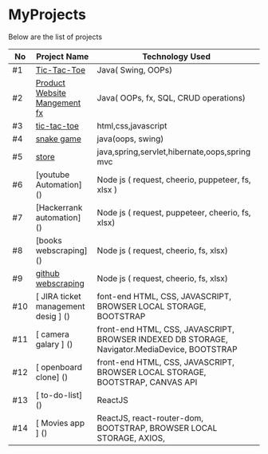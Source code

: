 # MyProjects

Below are the list of projects

| No   | Project Name                                                                 |  Technology Used          |
|----- |------------------------------------------------------------------------------|-------------------------|
| #1   | [Tic-Tac-Toe](https://github.com/Saqlaen/MyProjects/tree/main/java/TicTacToe)     |  Java( Swing, OOPs)     | 
| #2   | [Product Website Mangement fx](https://github.com/Saqlaen/MyProjects/tree/main/java/Product_WebsiteFX/src/main)     |  Java( OOPs, fx, SQL, CRUD operations) |
| #3   | [tic-tac-toe](https://github.com/Saqlaen/MyProjects/tree/main/HTML_CSS_JAVASCRIPT/TicTacToe(Javascript))| html,css,javascript|
| #4   | [snake game](https://github.com/Saqlaen/MyProjects/tree/main/java/SnakeGame) | java(oops, swing)|
| #5   | [store](https://github.com/Saqlaen/MyProjects/tree/main/java/productCRUD/src/main/java/productCRUD)| java,spring,servlet,hibernate,oops,spring mvc|
| #6   | [youtube Automation] () | Node js ( request, cheerio, puppeteer, fs, xlsx )|
| #7   | [Hackerrank automation] ()| Node js ( request, puppeteer, cheerio, fs, xlsx) |
| #8   | [books webscraping] ()|  Node js ( request, cheerio, fs, xlsx) |
| #9   | [ github webscraping ]()| Node js ( request, cheerio, fs, xlsx) |
| #10  | [ JIRA ticket management desig ] ()| font-end HTML, CSS, JAVASCRIPT, BROWSER LOCAL STORAGE, BOOTSTRAP |
| #11  | [ camera galary ] ()| front-end HTML, CSS, JAVASCRIPT, BROWSER INDEXED DB STORAGE, Navigator.MediaDevice, BOOTSTRAP |
| #12  | [ openboard clone] () | front-end HTML, CSS, JAVASCRIPT, BROWSER LOCAL STORAGE, BOOTSTRAP, CANVAS API  |
| #13  | [ to-do-list] () | ReactJS |
| #14  | [ Movies app ] () | ReactJS, react-router-dom, BOOTSTRAP, BROWSER LOCAL STORAGE, AXIOS,  |



